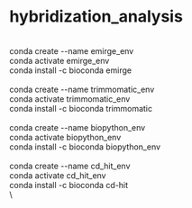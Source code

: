 # hybridization_analysis
\
conda create --name emirge_env\
conda activate emirge_env\
conda install -c bioconda emirge\
\
conda create --name trimmomatic_env\
conda activate trimmomatic_env\
conda install -c bioconda trimmomatic\
\
conda create --name biopython_env\
conda activate biopython_env\
conda install -c bioconda biopython_env\
\
conda create --name cd_hit_env\
conda activate cd_hit_env\
conda install -c bioconda cd-hit\
\

